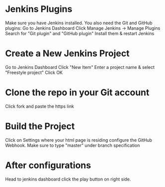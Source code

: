 # Jenkins Plugins 
Make sure you have Jenkins installed. You also need the Git and GitHub plugins:
Go to Jenkins Dashboard
Click Manage Jenkins → Manage Plugins
Search for "Git plugin" and "GitHub plugin"
Install them & restart Jenkins
# Create a New Jenkins Project
Go to Jenkins Dashboard
Click "New Item"
Enter a project name & select "Freestyle project"
Click OK
# Clone the repo in your Git account
Click fork and paste the https link
# Build the Project
Click on Settings where your html page is residing
configure the GitHub Webhook. Make sure to type "master" under branch specification
# After configurations
Head to jenkins dashboard click the play button on right side.
